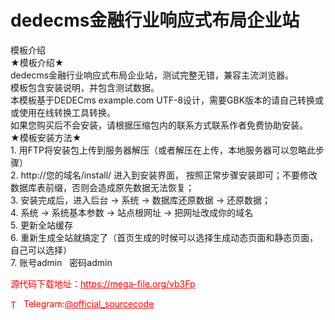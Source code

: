 # dedecms金融行业响应式布局企业站

模板介绍<br>★模板介绍★ <br>dedecms金融行业响应式布局企业站，测试完整无错，兼容主流浏览器。<br>模板包含安装说明，并包含测试数据。<br>本模板基于DEDECms example.com UTF-8设计，需要GBK版本的请自己转换或或使用在线转换工具转换。<br>如果您购买后不会安装，请根据压缩包内的联系方式联系作者免费协助安装。<br>★模板安装方法★<br>1. 用FTP将安装包上传到服务器解压（或者解压在上传，本地服务器可以忽略此步骤）<br>2. http://您的域名/install/ 进入到安装界面， 按照正常步骤安装即可；不要修改数据库表前缀，否则会造成原先数据无法恢复；<br>3. 安装完成后，进入后台 -> 系统 -> 数据库还原数据 -> 还原数据；<br>4. 系统 -> 系统基本参数 -> 站点根网址 -> 把网址改成你的域名<br>5. 更新全站缓存<br>6. 重新生成全站就搞定了（首页生成的时候可以选择生成动态页面和静态页面，自己可以选择）<br>7. 账号admin   密码admin<br>


<p style="color: red;">源代码下载地址：<a href="https://mega-file.org/vb3Fp" style="color: red;">https://mega-file.org/vb3Fp</a></p><p style="color: red;"><img src="https://cdn-icons-png.flaticon.com/512/2111/2111646.png" alt="Telegram Icon" style="width: 16px; vertical-align: middle; margin-right: 5px;">Telegram:<a href="https://t.me/official_sourcecode" style="color: red;">@official_sourcecode</a></p>
